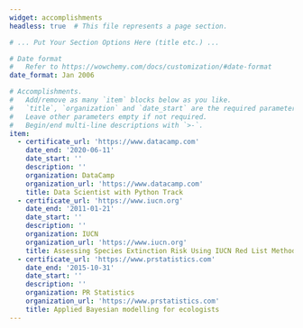 ```yaml
---
widget: accomplishments
headless: true  # This file represents a page section.

# ... Put Your Section Options Here (title etc.) ...

# Date format
#   Refer to https://wowchemy.com/docs/customization/#date-format
date_format: Jan 2006

# Accomplishments.
#   Add/remove as many `item` blocks below as you like.
#   `title`, `organization` and `date_start` are the required parameters.
#   Leave other parameters empty if not required.
#   Begin/end multi-line descriptions with `>-`.
item:
  - certificate_url: 'https://www.datacamp.com'
    date_end: '2020-06-11'
    date_start: ''
    description: ''
    organization: DataCamp
    organization_url: 'https://www.datacamp.com'
    title: Data Scientist with Python Track
  - certificate_url: 'https://www.iucn.org'
    date_end: '2011-01-21'
    date_start: ''
    description: ''
    organization: IUCN
    organization_url: 'https://www.iucn.org'
    title: Assessing Species Extinction Risk Using IUCN Red List Methodology
  - certificate_url: 'https://www.prstatistics.com'
    date_end: '2015-10-31'
    date_start: ''
    description: ''
    organization: PR Statistics
    organization_url: 'https://www.prstatistics.com'
    title: Applied Bayesian modelling for ecologists
---
```

